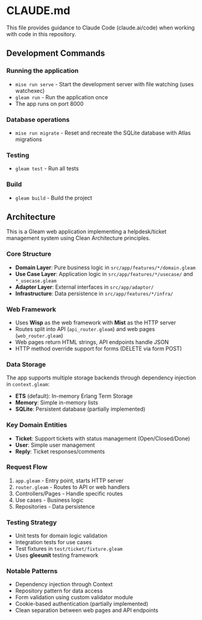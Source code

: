# CLAUDE.md

This file provides guidance to Claude Code (claude.ai/code) when working with code in this repository.

## Development Commands

### Running the application
- `mise run serve` - Start the development server with file watching (uses watchexec)
- `gleam run` - Run the application once
- The app runs on port 8000

### Database operations
- `mise run migrate` - Reset and recreate the SQLite database with Atlas migrations

### Testing
- `gleam test` - Run all tests

### Build
- `gleam build` - Build the project

## Architecture

This is a Gleam web application implementing a helpdesk/ticket management system using Clean Architecture principles.

### Core Structure
- **Domain Layer**: Pure business logic in `src/app/features/*/domain.gleam`
- **Use Case Layer**: Application logic in `src/app/features/*/usecase/` and `*_usecase.gleam`
- **Adapter Layer**: External interfaces in `src/app/adaptor/`
- **Infrastructure**: Data persistence in `src/app/features/*/infra/`

### Web Framework
- Uses **Wisp** as the web framework with **Mist** as the HTTP server
- Routes split into API (`api_router.gleam`) and web pages (`web_router.gleam`)
- Web pages return HTML strings, API endpoints handle JSON
- HTTP method override support for forms (DELETE via form POST)

### Data Storage
The app supports multiple storage backends through dependency injection in `context.gleam`:
- **ETS** (default): In-memory Erlang Term Storage
- **Memory**: Simple in-memory lists
- **SQLite**: Persistent database (partially implemented)

### Key Domain Entities
- **Ticket**: Support tickets with status management (Open/Closed/Done)
- **User**: Simple user management
- **Reply**: Ticket responses/comments

### Request Flow
1. `app.gleam` - Entry point, starts HTTP server
2. `router.gleam` - Routes to API or web handlers
3. Controllers/Pages - Handle specific routes
4. Use cases - Business logic
5. Repositories - Data persistence

### Testing Strategy
- Unit tests for domain logic validation
- Integration tests for use cases
- Test fixtures in `test/ticket/fixture.gleam`
- Uses **gleeunit** testing framework

### Notable Patterns
- Dependency injection through Context
- Repository pattern for data access
- Form validation using custom validator module
- Cookie-based authentication (partially implemented)
- Clean separation between web pages and API endpoints